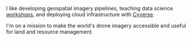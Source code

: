 I like developing geospatial imagery pipelines, teaching data science [workshops](https://github.com/ua-datalab/Geospatial_Workshops/wiki), and deploying cloud infrastructure with [Cyverse](http://www.cyverse.org).

I'm on a mission to make the world's drone imagery accessible and useful for land and resource management. 




<!---
jeffgillan/jeffgillan is a ✨ special ✨ repository because its `README.md` (this file) appears on your GitHub profile.
You can click the Preview link to take a look at your changes.
--->
